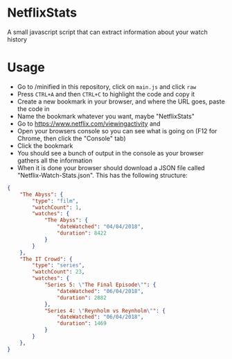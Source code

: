 # NetflixStats

A small javascript script that can extract information about your watch history

# Usage

 - Go to /minified in this repository, click on `main.js` and click `raw`
 - Press `CTRL+A` and then `CTRL+C` to highlight the code and copy it
 - Create a new bookmark in your browser, and where the URL goes, paste the code in
 - Name the bookmark whatever you want, maybe "NetflixStats"
 - Go to https://www.netflix.com/viewingactivity and 
 - Open your browsers console so you can see what is going on (F12 for Chrome, then click the "Console" tab)
 - Click the bookmark
 - You should see a bunch of output in the console as your browser gathers all the information
 - When it is done your browser should download a JSON file called "Netflix-Watch-Stats.json". This has the following structure:

```json
{
    "The Abyss": {
        "type": "film",
        "watchCount": 1,
        "watches": {
            "The Abyss": {
                "dateWatched": "04/04/2018",
                "duration": 8422
            }
        }
    },
    "The IT Crowd": {
        "type": "series",
        "watchCount": 23,
        "watches": {
            "Series 5: \"The Final Episode\"": {
                "dateWatched": "06/04/2018",
                "duration": 2882
            },
            "Series 4: \"Reynholm vs Reynholm\"": {
                "dateWatched": "06/04/2018",
                "duration": 1469
            }
        }
    },
}
```

